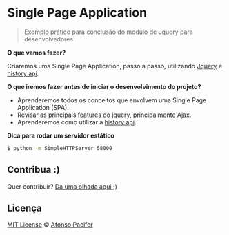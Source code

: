 # Single Page Application

> Exemplo prático para conclusão do modulo de Jquery para desenvolvedores.

**O que vamos fazer?**

Criaremos uma Single Page Application, passo a passo, utilizando [Jquery](https://jquery.com/) e [history api](http://www.w3.org/TR/2011/WD-html5-20110113/history.html).

**O que iremos fazer antes de iniciar o desenvolvimento do projeto?**
- Aprenderemos todos os conceitos que envolvem uma Single Page Application (SPA).
- Revisar as principais features do jquery, principalmente Ajax.
- Aprenderemos como utilizar a [history api](http://www.w3.org/TR/2011/WD-html5-20110113/history.html).

**Dica para rodar um servidor estático**

```sh
$ python -m SimpleHTTPServer 58000
```
## Contribua :)

Quer contribuir? [Da uma olhada aqui ;)](https://github.com/afonsopacifer/SPA-example/blob/master/CONTRIBUTING.md)

## Licença

[MIT License](https://github.com/afonsopacifer/SPA-example/blob/master/LICENSE.md) © [Afonso Pacifer](http://afonsopacifer.com/)
